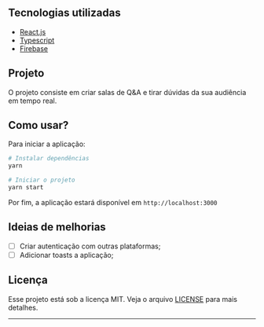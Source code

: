 ## Tecnologias utilizadas

- [React.js](https://pt-br.reactjs.org/)
- [Typescript](https://www.typescriptlang.org/)
- [Firebase](https://firebase.google.com/)

## Projeto
O projeto consiste em criar salas de Q&A e tirar dúvidas da sua audiência em tempo real.

## Como usar?
Para iniciar a aplicação: 
```sh
# Instalar dependências
yarn

# Iniciar o projeto
yarn start
```

Por fim, a aplicação estará disponível em `http://localhost:3000`

## Ideias de melhorias
- [ ] Criar autenticação com outras plataformas;
- [ ] Adicionar toasts a aplicação;

## Licença

Esse projeto está sob a licença MIT. Veja o arquivo [LICENSE](LICENSE) para mais detalhes.

---